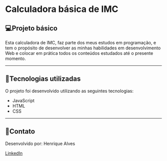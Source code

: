 <h1>Calculadora básica de IMC </h1>

<h2>💻Projeto básico</h2>
Esta calculadora de IMC, faz parte dos meus estudos em programação, e tem o propósito de desenvolver as minhas habilidades em desenvolvimento Web e colocar em prática todos os conteúdos estudados até o presente momento.   

---

<h2>🚀Tecnologias utilizadas</h2>  

O projeto foi desenvolvido utilizando as seguintes tecnologias:

- JavaScript
- HTML
- CSS  
---
<h2>📱Contato</h2>  
Desenvolvido por: Henrique Alves

[LinkedIn](https://www.linkedin.com/in/henriqueaps/)
